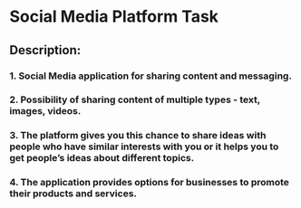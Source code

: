 # **Social Media Platform Task**
## Description:
### 
### 1. Social Media application for sharing content and messaging. 
### 2. Possibility of sharing content of multiple types  - text, images, videos.
### 3. The platform gives you this chance to share ideas with people who have similar interests with you or it helps you to get people’s ideas about different topics. 
### 4. The application provides options for businesses to promote their products and services.

